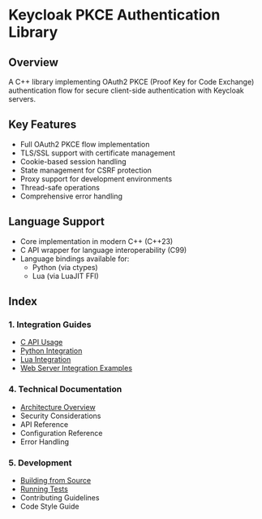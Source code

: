 # Keycloak PKCE Authentication Library

## Overview
A C++ library implementing OAuth2 PKCE (Proof Key for Code Exchange) authentication flow for secure client-side authentication with Keycloak servers.

## Key Features
- Full OAuth2 PKCE flow implementation
- TLS/SSL support with certificate management
- Cookie-based session handling
- State management for CSRF protection
- Proxy support for development environments
- Thread-safe operations
- Comprehensive error handling

## Language Support
- Core implementation in modern C++ (C++23)
- C API wrapper for language interoperability (C99)
- Language bindings available for:
  - Python (via ctypes)
  - Lua (via LuaJIT FFI)

## Index

### 1. Integration Guides
- [C API Usage](./docs/c_integration.md)
- [Python Integration](./docs/python_integration.md)
- [Lua Integration](./docs/lua_integration.md)
- [Web Server Integration Examples](./wrappers/)

### 4. Technical Documentation
- [Architecture Overview](./docs/architecture.md)
- Security Considerations
- API Reference
- Configuration Reference
- Error Handling

### 5. Development
- [Building from Source](./docs/building.md)
- [Running Tests](./docs/testing.md)
- Contributing Guidelines
- Code Style Guide
